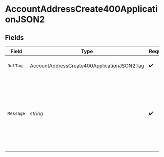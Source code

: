 # AccountAddressCreate400ApplicationJSON2


## Fields

| Field                                                                                                               | Type                                                                                                                | Required                                                                                                            | Description                                                                                                         | Example                                                                                                             |
| ------------------------------------------------------------------------------------------------------------------- | ------------------------------------------------------------------------------------------------------------------- | ------------------------------------------------------------------------------------------------------------------- | ------------------------------------------------------------------------------------------------------------------- | ------------------------------------------------------------------------------------------------------------------- |
| `DotTag`                                                                                                            | [AccountAddressCreate400ApplicationJSON2Tag](../../models/operations/accountaddresscreate400applicationjson2tag.md) | :heavy_check_mark:                                                                                                  | The type of error returned                                                                                          | invalid_region                                                                                                      |
| `Message`                                                                                                           | *string*                                                                                                            | :heavy_check_mark:                                                                                                  | A human-readable error message, which might include information specific to<br/>the request that was made.<br/>     | region value BC is not valid for country_code value US                                                              |